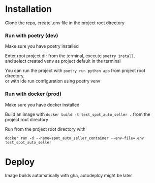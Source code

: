 # Installation

Clone the repo, create .env file in the project root directory

### Run with poetry (dev)
Make sure you have poetry installed

Enter root project dir from the terminal, execute `poetry install`, \
and select created venv as project default in the terminal

You can run the project with `poetry run python app` from project root directory, \
or with ide run configuration using poetry venv

### Run with docker (prod)
Make sure you have docker installed

Build an image with `docker build -t test_spot_auto_seller .` from the project root directory

Run from the project root directory with 
```
docker run -d --name=spot_auto_seller_container --env-file=.env test_spot_auto_seller
``` 

# Deploy 

Image builds automatically with gha, autodeploy might be later
